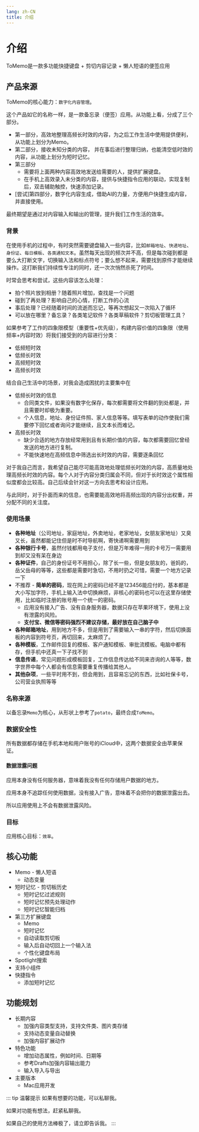 ```yaml
---
lang: zh-CN
title: 介绍
---
```

# 介绍 

ToMemo是一款多功能快捷键盘 + 剪切内容记录 + 懒人短语的便签应用

## 产品来源 

ToMemo的核心能力：`数字化内容管理`。

这个产品如它的名称一样，是一款备忘录（便签）应用。从功能上看，分成了三个部分。
- 第一部分，高效地整理高频长时效的内容，为之后工作生活中使用提供便利，从功能上划分为Memo。
- 第二部分，接收未知分类的内容， 并在事后进行整理归纳，也能清空低时效的内容，从功能上划分为短时记忆。
- 第三部分
    - 需要将上面两种内容高效地发送给需要的人，提供扩展键盘。
    - 在手机上高效录入未分类的内容，提供与快捷指令应用的联动，实现复制后，双击辅助触控，快速添加记录。
- [尝试]第四部分，数字化内容生成，借助AI的力量，方便用户快捷生成内容，并直接使用。
    

最终期望是通过对内容输入和输出的管理，提升我们工作生活的效率。

### 背景

在使用手机的过程中，有时突然需要键盘输入一些内容，比如`邮箱地址`、`快递地址`、`身份证`、`每日模板`、`各类通知文本`。虽然每天出现的频次并不高，但是每次碰到都是要么大打断文字，切换输入法和标点符号；要么想不起来，需要找到原件才能继续操作。这打断我们持续性专注的同时，还一次次悄然杀死了时间。

时常会思考和尝试，这些内容该怎么处理：
- 拍个照片放到相册？随着照片增加，查找是一个问题
- 碰到了再处理？影响自己的心情，打断工作的心流
- 事后处理？已经随着时间的流逝而忘记，等再次想起又一次陷入了循环
- 可以放在哪里？备忘录？各类笔记软件？各类草稿软件？剪切板管理工具？

如果参考了工作的四象限模型（重要性+优先级），构建内容价值的四象限（使用频率+内容时效）将我们接受到的内容进行分类：
- 低频短时效 
- 低频长时效 
- 高频短时效 
- 高频长时效 

结合自己生活中的场景，对我会造成困扰的主要集中在
- 低频长时效的信息
    - 合同类文件，如果没有数字化保存，每次都需要将文件翻的到处都是，并且需要时却极为重要。
    - 个人信息，地址、身份证件照、家人信息等等。填写表单的动作使我们需要停下回忆或者询问才能继续，且文本长而难记。
- 高频长时效
    - 缺少合适的地方存放经常用到且有长期价值的内容，每次都需要回忆曾经发送的地方进行复制。
    - 不能快速地在高频信息中筛选出长时效的内容，需要逐条回忆

对于我自己而言，我希望自己能尽可能高效地处理低频长时效的内容，高质量地处理高频长时效的内容。每个人对于内容分类归属会不同，但对于长时效这个属性相似度都会比较高。自己后续会针对这一方向去思考和设计应用。

与此同时，对于扑面而来的信息，也需要能高效地将高频出现的内容分出权重，并分配不同的关注度。

### 使用场景
- **各种地址**（公司地址，家庭地址，外卖地址，老家地址，女朋友家地址）又臭又长，虽然都能记住但是时不时导航啊，寄快递啊需要用到
- **各种银行卡号**，虽然付钱都用电子支付，但是万年难得一用的卡号万一需要用到却又没有呆在身边
- **各种证件**，自己的身份证号不用担心，除了长一些，但是女朋友的，爸妈的，岳父岳母的等等，这些都是需要时急切，不用时扔之可惜，需要一个地方记录一下
- 不推荐 - **简单的密码**，现在网上的密码已经不是123456能应付的，基本都是大小写加字符，手机上输入法中切换麻烦，非核心的密码也可以在这里存储使用，比如临时注册的账号用一个统一的密码。
    - 应用没有接入广告、没有自身服务器，数据只存在苹果环境下，使用上没有泄露的风险。
    - **支付宝、微信等密码强烈不建议存储，最好放在自己脑子中**
- **各种邮箱地址**，用到地方不多，但是用到了需要输入一串的字符，然后切换面板的内容到符号页，再切回来，太麻烦了。
- **各种模板**，工作邮件回复的模板、客户通知模板、审批流模板。电脑中都有存，但手机中还真一下子找不到
- **信息传递**，常见问题形成模板回复，工作信息传达给不同来咨询的人等等，数字世界中每个人都会有信息需要重复传播给其他人。
- **其他杂项**，一些平时用不到，但会用到，且容易忘记的东西，比如社保卡号，公司营业执照等等

### 名称来源
以备忘录`Memo`为核心，从形状上参考了`potato`，最终合成`ToMemo`。

### 数据安全性
所有数据都存储在手机本地和用户账号的iCloud中，这两个数据安全由苹果保证。

#### 数据泄露问题
应用本身没有任何服务器，意味着我没有任何存储用户数据的地方。

应用本身不追踪任何使用数据，没有接入广告，意味着不会把你的数据泄露出去。

所以应用使用上不会有数据泄露风险。

### 目标

应用核心目标：`效率`。

## 核心功能
- Memo - 懒人短语
    - 动态变量
- 短时记忆 - 剪切板历史
    - 短时记忆过滤规则
    - 短时记忆预先处理动作
    - 短时记忆智能归档
- 第三方扩展键盘
    - Memo
    - 短时记忆
    - 自动读取剪切板
    - 输入后自动切回上一个输入法 
    - 个性化键盘布局
- Spotlight搜索 
- 支持小组件
- 快捷指令
    - 添加短时记忆


## 功能规划
- 长期内容
    - 加强内容类型支持，支持文件类、图片类存储
    - 支持动态变量自动替换
    - 加强内容扩展动作
- 特色功能
    - 增加动态属性，例如时间、日期等
    - 参考Drafts加强内容输出能力
    - 输入导入与导出
- 主要版本
    - Mac应用开发

::: tip 温馨提示
如果有想要的功能，可以私聊我。

如果对功能有想法，赶紧私聊我。

如果自己的使用方法棒极了，请立即告诉我。
:::